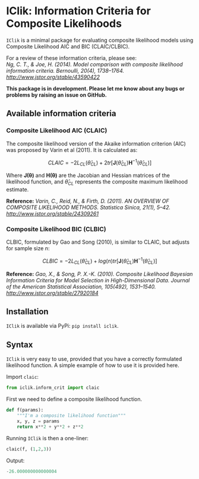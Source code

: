 # IClik: Information Criteria for Composite Likelihoods
``IClik`` is a minimal package for evaluating composite likelihood models using Composite Likelihood AIC and BIC (CLAIC/CLBIC).

For a review of these information criteria, please see: </br>
*Ng, C. T., & Joe, H. (2014). Model comparison with composite likelihood information criteria. Bernoulli, 20(4), 1738–1764. http://www.jstor.org/stable/43590422*

**This package is in development. Please let me know about any bugs or problems by raising an issue on GitHub.**


## Available information criteria

### Composite Likelihood AIC (CLAIC)
The composite likelihood version of the Akaike information criterion (AIC) was proposed by Varin et al (2011). It is calculated as:

$$ CLAIC = -2L_{CL}(\hat\theta_{CL}) + 2tr[\mathbf{J}(\hat\theta_{CL})\mathbf{H}^{-1}(\hat\theta_{CL})] $$

Where $\mathbf{J(\theta)}$ and $\mathbf{H(\theta)}$ are the Jacobian and Hessian matrices of the likelihood function, and $\hat\theta_{CL}$ represents the composite maximum likelihood estimate.

**Reference:**
*Varin, C., Reid, N., & Firth, D. (2011). AN OVERVIEW OF COMPOSITE LIKELIHOOD METHODS. Statistica Sinica, 21(1), 5–42. http://www.jstor.org/stable/24309261*

### Composite Likelihood BIC (CLBIC)
CLBIC, formulated by Gao and Song (2010), is similar to CLAIC, but adjusts for sample size *n*:

$$ CLBIC = -2L_{CL}(\hat\theta_{CL}) + log(n) tr[\mathbf{J}(\hat\theta_{CL})\mathbf{H}^{-1}(\hat\theta_{CL})] $$

**Reference:** *Gao, X., & Song, P. X.-K. (2010). Composite Likelihood Bayesian Information Criteria for Model Selection in High-Dimensional Data. Journal of the American Statistical Association, 105(492), 1531–1540. http://www.jstor.org/stable/27920184*

## Installation

``IClik`` is available via PyPi: ``pip install iclik``.

## Syntax
``IClik`` is very easy to use, provided that you have a correctly formulated likelihood function. A simple example of how to use it is provided here. 

Import ``claic``:
```python
from iclik.inform_crit import claic
```

First we need to define a composite likelihood function.
```python
def f(params):
    """I'm a composite likelihood function"""
    x, y, z = params
    return x**2 + y**2 + z**2
```

Running ``IClik`` is then a one-liner:
```python
claic(f, (1,2,3))
```
Output:
```python
-26.000000000000004
```
